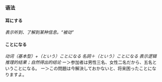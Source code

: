 ### 语法
#### 耳にする
*表示听到、了解到某种信息。“被动”*
#### ことになる
*动词（基本型）+（という）ことになる
名詞＋（という）ことになる
表示逻辑推理的结果；自然得出的结论*
ー＞参加者は男性三名、女性二名だから、五名ということになる。
ー＞この問題は今解決しておかないと、将来困ったことになりますよ。

